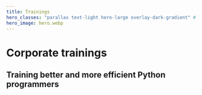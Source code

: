 ```yaml
---
title: Trainings
hero_classes: "parallax text-light hero-large overlay-dark-gradient" # see https://demo.getgrav.org/blog-skeleton/blog/hero-classes
hero_image: hero.webp
---
```


# Corporate trainings

## Training better and more efficient Python programmers
